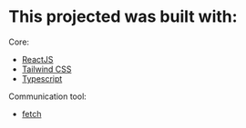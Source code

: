 # This projected was built with:

Core:
- <a href="https://react.dev/" target="_blank" rel="noopener">ReactJS</a>
- <a href="https://tailwindcss.com/" target="_blank" rel="noopener">Tailwind CSS</a>
- <a href="https://www.typescriptlang.org/" target="_blank" rel="noopener">Typescript</a>

Communication tool:
- <a href="https://developer.mozilla.org/en-US/docs/Web/API/Fetch_API" target="_blank" rel="noopener">fetch</a>
